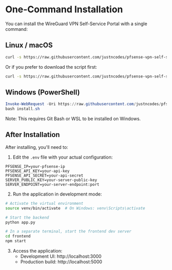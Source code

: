# One-Command Installation

You can install the WireGuard VPN Self-Service Portal with a single command:

## Linux / macOS

```bash
curl -s https://raw.githubusercontent.com/justncodes/pfsense-vpn-self-service/main/install.sh | bash
```

Or if you prefer to download the script first:

```bash
curl -s https://raw.githubusercontent.com/justncodes/pfsense-vpn-self-service/main/install.sh -o install.sh && chmod +x install.sh && ./install.sh
```

## Windows (PowerShell)

```powershell
Invoke-WebRequest -Uri https://raw.githubusercontent.com/justncodes/pfsense-vpn-self-service/main/install.sh -OutFile install.sh
bash install.sh
```

Note: This requires Git Bash or WSL to be installed on Windows.

## After Installation

After installing, you'll need to:

1. Edit the `.env` file with your actual configuration:
```
PFSENSE_IP=your-pfsense-ip
PFSENSE_API_KEY=your-api-key
PFSENSE_API_SECRET=your-api-secret
SERVER_PUBLIC_KEY=your-server-public-key
SERVER_ENDPOINT=your-server-endpoint:port
```

2. Run the application in development mode:
```bash
# Activate the virtual environment
source venv/bin/activate  # On Windows: venv\Scripts\activate

# Start the backend
python app.py

# In a separate terminal, start the frontend dev server
cd frontend
npm start
```

3. Access the application:
   - Development UI: http://localhost:3000
   - Production build: http://localhost:5000